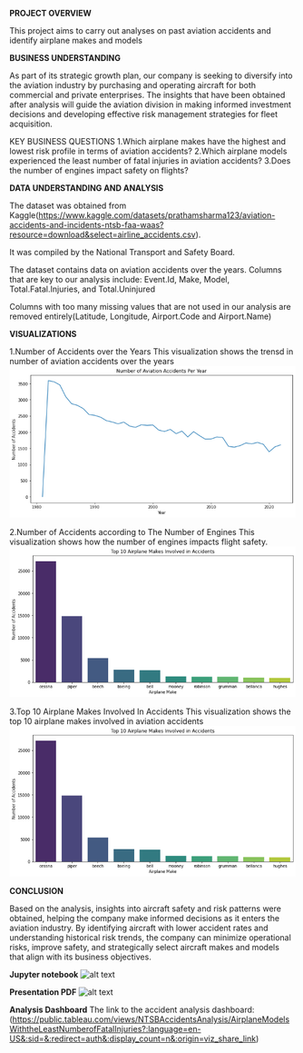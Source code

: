 **PROJECT OVERVIEW**

This project aims to carry out analyses on past aviation accidents and identify airplane makes and models


**BUSINESS UNDERSTANDING**

As part of its strategic growth plan, our company is seeking to diversify into the aviation industry by purchasing and operating aircraft for both commercial and private enterprises. 
The insights that have been obtained after analysis will guide the aviation division in making informed investment decisions and developing effective risk management strategies for fleet acquisition.

KEY BUSINESS QUESTIONS
1.Which airplane makes have the highest and lowest risk profile in terms of aviation accidents?
2.Which airplane models experienced the least number of fatal injuries in aviation accidents?
3.Does the number of engines impact safety on flights?


**DATA UNDERSTANDING AND ANALYSIS**

The dataset was obtained from Kaggle(https://www.kaggle.com/datasets/prathamsharma123/aviation-accidents-and-incidents-ntsb-faa-waas?resource=download&select=airline_accidents.csv). 

It was compiled by the National Transport and Safety Board.

The dataset contains data on aviation accidents over the years.
Columns that are key to our analysis include:
    Event.Id, 
    Make, 
    Model, 
    Total.Fatal.Injuries, and
    Total.Uninjured

Columns with too many missing values that are not used in our analysis are removed entirely(Latitude, Longitude, Airport.Code and Airport.Name)


**VISUALIZATIONS**

1.Number of Accidents over the Years
This visualization shows the trensd in number of aviation accidents over the years
![alt text](Accidents-Over-The-Years.png)

2.Number of Accidents according to The Number of Engines
This visualization shows how the number of engines impacts flight safety.
![alt text](Number_of_Accidents_by_Number_of_Engines.png)

3.Top 10 Airplane Makes Involved In Accidents
This visualization shows the top 10 airplane makes involved in aviation accidents
![alt text](Top-10-Airplane-Makes-involved-in-Accidents.png)


**CONCLUSION**

Based on the analysis, insights into aircraft safety and risk patterns were obtained, helping the company make informed decisions as it enters the aviation industry. By identifying aircraft with lower accident rates and understanding historical risk trends, the company can minimize operational risks, improve safety, and strategically select aircraft makes and models that align with its business objectives.

**Jupyter notebook**
![alt text](student.ipynb)

**Presentation PDF**
![alt text]()

**Analysis Dashboard**
The link to the accident analysis dashboard:(https://public.tableau.com/views/NTSBAccidentsAnalysis/AirplaneModelsWiththeLeastNumberofFatalInjuries?:language=en-US&:sid=&:redirect=auth&:display_count=n&:origin=viz_share_link)



